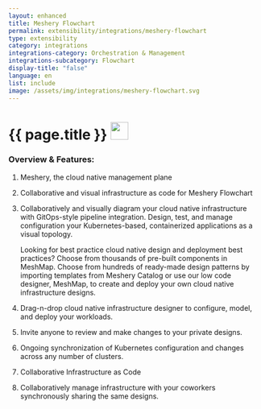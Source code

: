 ```yaml
---
layout: enhanced
title: Meshery Flowchart
permalink: extensibility/integrations/meshery-flowchart
type: extensibility
category: integrations
integrations-category: Orchestration & Management
integrations-subcategory: Flowchart
display-title: "false"
language: en
list: include
image: /assets/img/integrations/meshery-flowchart.svg
---
```


<h1>{{ page.title }} <img src="{{ page.image }}" style="width: 35px; height: 35px;" /></h1>


<!-- This needs replaced with the Category property, not the sub-category.
 #### About: Meshery, the cloud native management plane -->

### Overview & Features:

1. Meshery, the cloud native management plane

2. Collaborative and visual infrastructure as code for Meshery Flowchart

4. 
    Collaboratively and visually diagram your cloud native infrastructure with GitOps-style pipeline integration. Design, test, and manage configuration your Kubernetes-based, containerized applications as a visual topology.



    Looking for best practice cloud native design and deployment best practices? Choose from thousands of pre-built components in MeshMap. Choose from hundreds of ready-made design patterns by importing templates from Meshery Catalog or use our low code designer, MeshMap, to create and deploy your own cloud native infrastructure designs.



5. Drag-n-drop cloud native infrastructure designer to configure, model, and deploy your workloads.

6. Invite anyone to review and make changes to your private designs.

7. Ongoing synchronization of Kubernetes configuration and changes across any number of clusters.

8. Collaborative Infrastructure as Code

9. Collaboratively manage infrastructure with your coworkers synchronously sharing the same designs.

